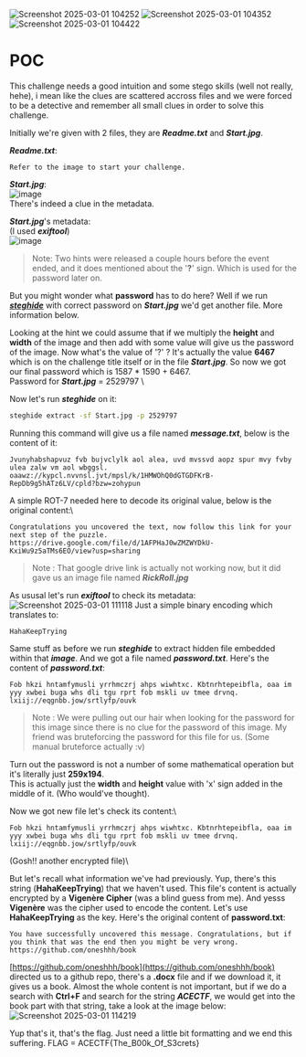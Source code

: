 ![Screenshot 2025-03-01 104252](https://github.com/user-attachments/assets/c67bcaf5-8890-4a76-83ab-e358c20715cf)
![Screenshot 2025-03-01 104352](https://github.com/user-attachments/assets/5a71bd1f-8783-4a55-877b-b63718b7f394)
![Screenshot 2025-03-01 104422](https://github.com/user-attachments/assets/1cd3fa8d-0343-409e-9d7d-03a8756e6644)


# POC
This challenge needs a good intuition and some stego skills (well not really, hehe), i mean like the clues are scattered accross files and we were forced to be a detective and remember all small clues in order to solve this challenge.


Initially we're given with 2 files, they are _**Readme.txt**_ and _**Start.jpg**_.

_**Readme.txt**_:
```text
Refer to the image to start your challenge.
```

_**Start.jpg**_: \
![image](https://github.com/user-attachments/assets/c11470f9-bbf9-463c-8587-d3a61756d545) \
There's indeed a clue in the metadata.

_**Start.jpg**_'s metadata: \
(I used _**exiftool**_) \
![image](https://github.com/user-attachments/assets/02cb3f3b-2d35-4e7c-be23-bd1c882c7b19)
> Note:
> Two hints were released a couple hours before the event ended, and it does mentioned about the '**?**' sign. Which is used for the password later on.

But you might wonder what **password** has to do here? Well if we run [**_steghide_**](https://steghide.sourceforge.net/) with correct password on **_Start.jpg_** we'd get another file. More information below.

‎Looking at the hint we could assume that if we multiply the **height** and **width** of the image and then add with some value will give us the password of the image. Now what's the value of '?' ? It's actually the value **6467** which is on the challenge title itself or in the file _**Start.jpg**_. So now we got our final password which is 1587 * 1590 + 6467. \
Password for _**Start.jpg**_ = 2529797 \

Now let's run _**steghide**_ on it:
```bash
steghide extract -sf Start.jpg -p 2529797
```
Running this command will give us a file named _**message.txt**_, below is the content of it:
```text
Jvunyhabshapvuz fvb bujvclylk aol alea, uvd mvssvd aopz spur mvy fvby ulea zalw vm aol wbggsl.
oaawz://kypcl.nvvnsl.jvt/mpsl/k/1HMWOhQ0dGTGDFKrB-RepDb9g5hATz6LV/cpld?bzw=zohypun
```
A simple ROT-7 needed here to decode its original value, below is the original content:\
```text
Congratulations you uncovered the text, now follow this link for your next step of the puzzle.
https://drive.google.com/file/d/1AFPHaJ0wZMZWYDkU-KxiWu9z5aTMs6EO/view?usp=sharing
```
>Note : That google drive link is actually not working now, but it did gave us an image file named **_RickRoll.jpg_**

As ususal let's run _**exiftool**_ to check its metadata: \
![Screenshot 2025-03-01 111118](https://github.com/user-attachments/assets/2f55facb-ff73-400f-b8b4-e6e58c5f6b11)
Just a simple binary encoding which translates to:
```text
HahaKeepTrying
```

Same stuff as before we run _**steghide**_ to extract hidden file embedded within that _**image**_. And we got a file named _**password.txt**_. Here's the content of _**password.txt**_:
```text
Fob hkzi hntamfymusli yrrhmczrj ahps wiwhtxc. Kbtnrhtepeibfla, oaa im yyy xwbei buga whs dli tgu rprt fob mskli uv tmee drvnq. 
lxiij://eqgnbb.jow/srtlyfp/ouvk
```
>Note : We were pulling out our hair when looking for the password for this image since there is no clue for the password of this image.
> My friend was bruteforcing the password for this file for us. (Some manual bruteforce actually :v)

Turn out the password is not a number of some mathematical operation but it's literally just **259x194**.\
This is actually just the **width** and **height** value with 'x' sign added in the middle of it. (Who would've thought).


Now we got new file let's check its content:\
```text
Fob hkzi hntamfymusli yrrhmczrj ahps wiwhtxc. Kbtnrhtepeibfla, oaa im yyy xwbei buga whs dli tgu rprt fob mskli uv tmee drvnq. 
lxiij://eqgnbb.jow/srtlyfp/ouvk
```
(Gosh!! another encrypted file)\

But let's recall what information we've had previously. Yup, there's this string (**HahaKeepTrying**) that we haven't used. This file's content is actually encrypted by a **Vigenère Cipher** (was a blind guess from me). And yesss **Vigenère** was the cipher used to encode the content. Let's use **HahaKeepTrying** as the key. Here's the original content of **password.txt**:
```text
You have successfully uncovered this message. Congratulations, but if you think that was the end then you might be very wrong. 
https://github.com/oneshhh/book
```

[https://github.com/oneshhh/book](https://github.com/oneshhh/book) directed us to a github repo, there's a **.docx** file and if we download it, it gives us a book. Almost the whole content is not important, but if we do a search with **Ctrl+F** and search for the string **_ACECTF_**, we would get into the book part with that string, take a look at the image below:\
![Screenshot 2025-03-01 114219](https://github.com/user-attachments/assets/d9119f14-02fe-4f45-b408-bd667a7df7cd)


Yup that's it, that's the flag. Just need a little bit formatting and we end this suffering.
FLAG = ACECTF{The_B00k_Of_S3crets}
